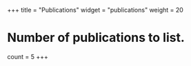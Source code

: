 +++
title = "Publications"
widget = "publications"
weight = 20

# Number of publications to list.
count = 5
+++

